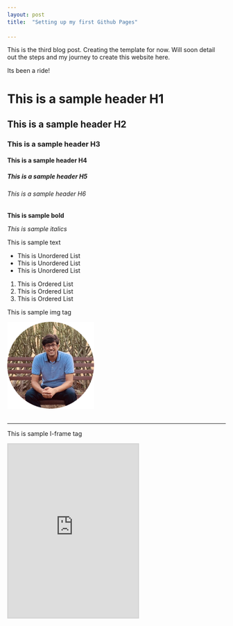 ```yaml
---
layout: post
title:  "Setting up my first Github Pages"

---
```



This is the third blog post.
Creating the template for now. Will soon detail out the steps and my journey to create this website here.


Its been a ride!

<h1> This is a sample header H1 </h1>
<h2> This is a sample header H2 </h2>
<h3> This is a sample header H3 </h3>
<h4> This is a sample header H4 </h4>
<h5> This is a sample header H5 </h5>
<h6> This is a sample header H6 </h6>
<strong> This is sample bold </strong>

<i> This is sample italics </i>
<p> This is sample text <p>
<ul> 
<li>This is Unordered List </li>
<li>This is Unordered List </li>
<li>This is Unordered List </li>
</ul>

<ol> 
<li>This is Ordered List </li>
<li>This is Ordered List </li>
<li>This is Ordered List </li>
</ol>

<p> This is sample img tag </p>
<img src="/images/my-image.png" alt="Prince Jain" width="200">
<br> <br>
<hr>
<p> This is sample I-frame tag </p>
<iframe src="https://product-noob.github.io/" title="W3Schools Free Online Web Tutorials" style="border:2px solid lightgrey" height="400">